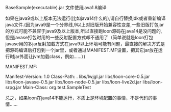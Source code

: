 ﻿BaseSample(executable).jar 文件使用java1.8编译

如果在java9或以上版本无法运行(比如java14什么的),请自行替换jdk或者重新编译java文件.(因为java9是一个分界线,9以上对旧版开始兼容性变差,一些旧版打包jar的方式可能不兼容于java9及以上版本,所以直接跑loon源码在java14是没问题的,但是javase打包时用的一些反射配置方式却不通用了（简单说就是loon打包javase用的多jar反射加载方式在java9以上环境可能有问题，最直接的解决方式是把源码编译后打包到一个jar里，或者通过MANIFEST.MF设置，把其它jar放在运行时jar外面让jvm加载class，例如……）)

MANIFEST.MF:

Manifest-Version: 1.0
Class-Path: . libs/lwjgl.jar libs/loon-core-0.5.jar libs/loon-javase-0.5.jar libs/loon-node-0.5.jar libs/loon-live2d.jar libs/loon-srpg.jar
Main-Class: org.test.SampleTest

总之，如果loon在java14不能运行，本质上是环境配置的事情，不是代码的事情……